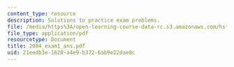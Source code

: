 ```yaml
---
content_type: resource
description: Solutions to practice exam problems.
file: /media/https%3A/open-learning-course-data-rc.s3.amazonaws.com/hst-131-introduction-to-neuroscience-fall-2005/21eedb3e1628a4e9b3726ab9e22dae8c_2004_exam1_ans.pdf
file_type: application/pdf
resourcetype: Document
title: 2004_exam1_ans.pdf
uid: 21eedb3e-1628-a4e9-b372-6ab9e22dae8c
---
```

